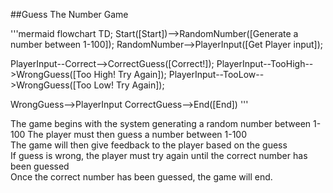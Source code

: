 ##Guess The Number Game

'''mermaid
flowchart TD;
  Start([Start])-->RandomNumber([Generate a number between 1-100]);
  RandomNumber-->PlayerInput([Get Player input]);
  
  PlayerInput--Correct-->CorrectGuess([Correct!]);
  PlayerInput--TooHigh-->WrongGuess([Too High! Try Again]);
  PlayerInput--TooLow-->WrongGuess([Too Low! Try Again]);
  
  WrongGuess-->PlayerInput
  CorrectGuess-->End([End])
  '''

The game begins with the system generating a random number between 1-100   The player must then guess a number between 1-100    
The game will then give feedback to the player based on the guess    
If guess is wrong, the player must try again until the correct number has been guessed    
Once the correct number has been guessed, the game will end.
